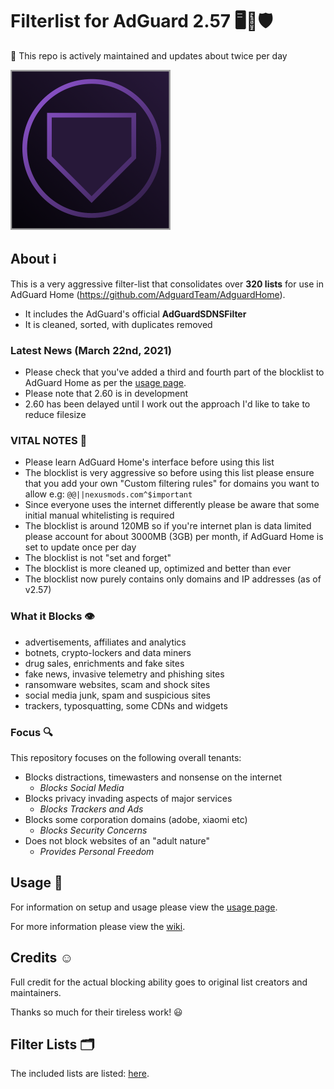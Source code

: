 # Filterlist for AdGuard 2.57 🖥💟🛡

💚 This repo is actively maintained and updates about twice per day

![Logo](https://raw.githubusercontent.com/hl2guide/Filterlist-for-AdGuard/master/Screenshots/Logo_AG.png)

## About ℹ

This is a very aggressive filter-list that consolidates over __320 lists__ for use in
AdGuard Home (https://github.com/AdguardTeam/AdguardHome).

* It includes the AdGuard's official **AdGuardSDNSFilter**
* It is cleaned, sorted, with duplicates removed

### Latest News (March 22nd, 2021)

* Please check that you've added a third and fourth part of the blocklist to AdGuard Home as per the
[usage page](https://github.com/hl2guide/Filterlist-for-AdGuard/blob/master/USAGE.md).
* Please note that 2.60 is in development
* 2.60 has been delayed until I work out the approach I'd like to take to reduce filesize

### VITAL NOTES 👀

* Please learn AdGuard Home's interface before using this list
* The blocklist is very aggressive so before using this list please ensure that you add your own
"Custom filtering rules" for domains you want to allow
e.g: `@@||nexusmods.com^$important`
* Since everyone uses the internet differently please be aware that some initial
manual whitelisting is required
* The blocklist is around 120MB so if you're internet plan is data limited please account for
about 3000MB (3GB) per month, if AdGuard Home is set to update once per day
* The blocklist is not "set and forget"
* The blocklist is more cleaned up, optimized and better than ever
* The blocklist now purely contains only domains and IP addresses (as of v2.57)

### What it Blocks 👁‍

* advertisements, affiliates and analytics
* botnets, crypto-lockers and data miners
* drug sales, enrichments and fake sites
* fake news, invasive telemetry and phishing sites
* ransomware websites, scam and shock sites
* social media junk, spam and suspicious sites
* trackers, typosquatting, some CDNs and widgets

### Focus 🔍

This repository focuses on the following overall tenants:

* Blocks distractions, timewasters and nonsense on the internet
    * _Blocks Social Media_
* Blocks privacy invading aspects of major services
    * _Blocks Trackers and Ads_
* Blocks some corporation domains (adobe, xiaomi etc)
    * _Blocks Security Concerns_
* Does not block websites of an "adult nature"
    * _Provides Personal Freedom_

## Usage 📐

For information on setup and usage please view the
[usage page](https://github.com/hl2guide/Filterlist-for-AdGuard/blob/master/USAGE.md).

For more information please view the
[wiki](https://github.com/hl2guide/Filterlist-for-AdGuard/wiki).

## Credits ☺️

Full credit for the actual blocking ability goes to original list creators and maintainers.

Thanks so much for their tireless work! 😃

## Filter Lists 🗂️

The included lists are listed:
[here](https://raw.githubusercontent.com/hl2guide/Filterlist-for-AdGuard/master/filter_list_URLs.txt).
